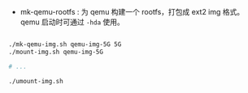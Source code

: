 - mk-qemu-rootfs : 为 qemu 构建一个 rootfs，打包成 ext2 img 格式。 qemu 启动时可通过 `-hda` 使用。

```bash

./mk-qemu-img.sh qemu-img-5G 5G
./mount-img.sh qemu-img-5G 

# ...

./umount-img.sh 
```